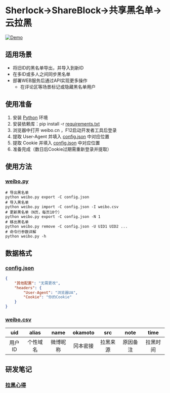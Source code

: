 # Sherlock→ShareBlock→共享黑名单→云拉黑

[![Demo](https://img.shields.io/badge/link-demo-brightgreen.svg?style=plastic)](https://blocking.azurewebsites.net/)

## 适用场景

* 将旧ID的黑名单导出，并导入到新ID
* 在多ID或多人之间同步黑名单
* 部署WEB服务后通过API实现更多操作
  - 在评论区等场景标记或隐藏黑名单用户

## 使用准备

1. 安装 [Python](https://www.python.org/downloads/) 环境
2. 安装依赖库：pip install -r [requirements.txt](requirements.txt)
3. 浏览器中打开 weibo.cn ，F12启动开发者工具后登录
4. 提取 User-Agent 并填入 [config.json](config.json#L9) 中对应位置
5. 提取 Cookie 并填入 [config.json](config.json#L10) 中对应位置
6. 准备完成（数日后Cookie过期需重新登录并提取）

## 使用方法

### [weibo.py](weibo.py)

```console
# 导出黑名单
python weibo.py export -C config.json
# 导入黑名单
python weibo.py import -C config.json -I weibo.csv
# 更新黑名单（N页，每页10个）
python weibo.py export -C config.json -N 1
# 移出黑名单
python weibo.py remove -C config.json -U UID1 UID2 ...
# 命令行参数详解
python weibo.py -h
```

## 数据格式

### [config.json](config.json)

```json
{
    "其他配置": "无需更改",
    "headers": {
        "User-Agent": "浏览器UA",
        "Cookie": "你的Cookie"
    }
}
```

### [weibo.csv](weibo.csv)

uid | alias | name | okamoto | src | note | time
:-: | :-: | :-: | :-: | :-: | :-: | :-:
用户ID | 个性域名 | 微博昵称 | 冈本密接 | 拉黑来源 | 原因备注 | 拉黑时间

## 研发笔记
### [拉黑心得](notes.md)
